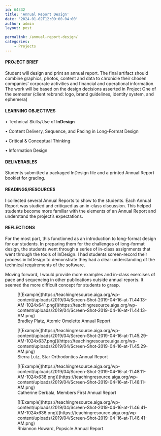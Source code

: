 ```yaml
---
id: 64332
title: 'Annual Report Design'
date: '2024-01-02T12:09:00-04:00'
author: admin
layout: post

permalink: /annual-report-design/
categories:
    - Projects
---
```


#### PROJECT BRIEF

Student will design and print an annual report. The final artifact should combine graphics, photos, content and data to chronicle their chosen companies’ corporate activities and financial and operational information. The work will be based on the design decisions asserted in Project One of the semester (client rebrand: logo, brand guidelines, identity system, and ephemera)

#### LEARNING OBJECTIVES

• Technical Skills/Use of **InDesign**

• Content Delivery, Sequence, and Pacing in Long-Format Design

• Critical &amp; Conceptual Thinking

• Information Design

#### DELIVERABLES

Students submitted a packaged InDesign file and a printed Annual Report booklet for grading.

#### READINGS/RESOURCES

I collected several Annual Reports to show to the students. Each Annual Report was studied and critiqued as an in-class discussion. This helped students become more familiar with the elements of an Annual Report and understand the project’s expectations.

#### REFLECTIONS

For the most part, this functioned as an introduction to long-format design for our students. In preparing them for the challenges of long-format design, the students went through a series of in-class assignments that went through the tools of InDesign. I had students screen-record their process in InDesign to demonstrate they had a clear understanding of the technical requirements of the software.

Moving forward, I would provide more examples and in-class exercises of pace and sequencing in other publications outside annual reports. It seemed the more difficult concept for students to grasp.

<div class="wp-block-image"><figure class="aligncenter">[![Example](https://teachingresource.aiga.org/wp-content/uploads/2019/04/Screen-Shot-2019-04-16-at-11.44.13-AM-1024x641.png)](https://teachingresource.aiga.org/wp-content/uploads/2019/04/Screen-Shot-2019-04-16-at-11.44.13-AM.png)<figcaption class="wp-element-caption">Bradley Platz, Atomic Omelette Annual Report</figcaption></figure></div><div class="wp-block-image"><figure class="aligncenter">[![Example](https://teachingresource.aiga.org/wp-content/uploads/2019/04/Screen-Shot-2019-04-16-at-11.45.29-AM-1024x637.png)](https://teachingresource.aiga.org/wp-content/uploads/2019/04/Screen-Shot-2019-04-16-at-11.45.29-AM.png)<figcaption class="wp-element-caption">Sierra Lutz, Star Orthodontics Annual Report</figcaption></figure></div><div class="wp-block-image"><figure class="aligncenter">[![Example](https://teachingresource.aiga.org/wp-content/uploads/2019/04/Screen-Shot-2019-04-16-at-11.48.11-AM-1024x638.png)](https://teachingresource.aiga.org/wp-content/uploads/2019/04/Screen-Shot-2019-04-16-at-11.48.11-AM.png)<figcaption class="wp-element-caption">Catherine Derbala, Members First Annual Report</figcaption></figure></div><div class="wp-block-image"><figure class="aligncenter">[![Example](https://teachingresource.aiga.org/wp-content/uploads/2019/04/Screen-Shot-2019-04-16-at-11.46.41-AM-1024x636.png)](https://teachingresource.aiga.org/wp-content/uploads/2019/04/Screen-Shot-2019-04-16-at-11.46.41-AM.png)<figcaption class="wp-element-caption">Rhiannon Howard, Popsicle Annual Report</figcaption></figure></div>